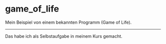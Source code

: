 # game_of_life
Mein Beispiel von einem bekannten Programm (Game of Life).

---
Das habe ich als Selbstaufgabe in meinem Kurs gemacht.
